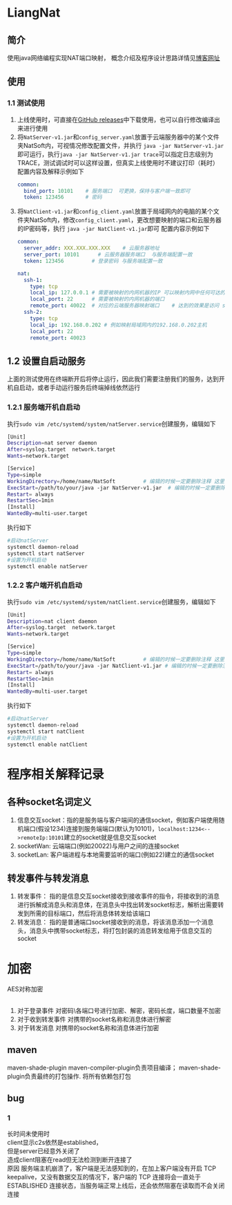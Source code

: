 # LiangNat
## 简介
使用java网络编程实现NAT端口映射， 概念介绍及程序设计思路详情见[博客网址](https://blog.csdn.net/qq_39165617/article/details/124641503?spm=1001.2014.3001.5501)

## 使用
### 1.1 测试使用
1. 上线使用时，可直接在[GitHub releases](https://github.com/LiangYang666/LiangNat/releases)中下载使用，也可以自行修改编译出来进行使用
2. 将`NatServer-v1.jar`和`config_server.yaml`放置于云端服务器中的某个文件夹NatSoft内，可视情况修改配置文件，并执行 `java -jar NatServer-v1.jar`即可运行，执行`java -jar NatServer-v1.jar trace`可以指定日志级别为TRACE，测试调试时可以这样设置，但真实上线使用时不建议打印（耗时）
   配置内容及解释示例如下
   ```yaml
   common:
     bind_port: 10101    # 服务端口  可更换，保持与客户端一致即可
     token: 123456       # 密码
   ```
4. 将`NatClient-v1.jar`和`config_client.yaml`放置于局域网内的电脑的某个文件夹NatSoft内，修改`config_client.yaml`，更改想要映射的端口和云服务器的IP密码等，执行 `java -jar NatClient-v1.jar`即可
   配置内容示例如下
   ```yaml
   common:
     server_addr: XXX.XXX.XXX.XXX    # 云服务器地址
     server_port: 10101      # 云服务器服务端口  与服务端配置一致
     token: 123456         # 登录密码 与服务端配置一致
   
   nat:
     ssh-1:
       type: tcp
       local_ip: 127.0.0.1 # 需要被映射的内网机器的IP 可以映射内网中任何可达的主机，这里填的是本机
       local_port: 22      # 需要被映射的内网机器的端口
       remote_port: 40022  # 对应的云端服务器映射端口    # 达到的效果是访问 server_addr+40022 相当于局域网内local_ip+local_port
     ssh-2:
       type: tcp
       local_ip: 192.168.0.202 # 例如映射局域网内的192.168.0.202主机
       local_port: 22      
       remote_port: 40023 

   ```
## 1.2 设置自启动服务
上面的测试使用在终端断开后将停止运行，因此我们需要注册我们的服务，达到开机自启动，或者手动运行服务后终端掉线依然运行
### 1.2.1 服务端开机自启动
执行`sudo vim /etc/systemd/system/natServer.service`创建服务，编辑如下
```bash
[Unit]
Description=nat server daemon
After=syslog.target  network.target
Wants=network.target

[Service]
Type=simple
WorkingDirectory=/home/name/NatSoft			# 编辑的时候一定要删除注释 这里更改为自己放置jar包和配置的绝对路径
ExecStart=/path/to/your/java -jar NatServer-v1.jar	# 编辑的时候一定要删除注释 这里更改为自己在java命令的安装位置 可使用 which java查看
Restart= always
RestartSec=1min
[Install]
WantedBy=multi-user.target
```
执行如下

```bash
#启动natServer
systemctl daemon-reload
systemctl start natServer
#设置为开机启动
systemctl enable natServer

```
### 1.2.2 客户端开机自启动
执行`sudo vim /etc/systemd/system/natClient.service`创建服务，编辑如下
```bash
[Unit]
Description=nat client daemon
After=syslog.target  network.target
Wants=network.target

[Service]
Type=simple
WorkingDirectory=/home/name/NatSoft			# 编辑的时候一定要删除注释 这里更改为自己放置jar包和配置文件的绝对路径
ExecStart=/path/to/your/java -jar NatClient-v1.jar # 编辑的时候一定要删除注释 这里更改为自己在java命令的安装位置 可使用 which java查看
Restart= always
RestartSec=1min
[Install]
WantedBy=multi-user.target
```
执行如下

```bash
#启动natServer
systemctl daemon-reload
systemctl start natClient
#设置为开机启动
systemctl enable natClient
```


# 程序相关解释记录
## 各种socket名词定义
1. 信息交互socket：指的是服务端与客户端间的通信socket，例如客户端使用随机端口(假设1234)连接到服务端端口(默认为10101)，`localhost:1234<-->remoteIp:10101`建立的socket就是信息交互socket
2. socketWan: 云端端口(例如20022)与用户之间的连接socket
3. socketLan: 客户端进程与本地需要监听的端口(例如22)建立的通信socket


## 转发事件与转发消息
1. 转发事件： 指的是信息交互socket接收到接收事件的指令，将接收到的消息进行拆解成消息头和消息体，在消息头中找出转发socket标志，解析出需要转发到所需的目标端口，然后将消息体转发给该端口
2. 转发消息： 指的是普通端口socket接收到的消息，将该消息添加一个消息头，消息头中携带socket标志，将打包封装的消息转发给用于信息交互的socket

# 加密
AES对称加密
## 
1. 对于登录事件 对密码\各端口号进行加密、解密，密码长度，端口数量不加密
2. 对于收到转发事件 对携带的socket名称和消息体进行解密
3. 对于转发消息 对携带的socket名称和消息体进行加密


## maven
maven-shade-plugin
maven-compiler-plugin负责项目编译；
maven-shade-plugin负责最终的打包操作. 将所有依赖包打包




## bug 
### 1
长时间未使用时 \
client显示c2s依然是established，  \
但是server已经意外关闭了 \
造成client阻塞在read但无法检测到断开连接了 \
原因
服务端主机崩溃了，客户端是无法感知到的，在加上客户端没有开启 TCP keepalive，又没有数据交互的情况下，客户端的 TCP 连接将会一直处于 ESTABLISHED 连接状态，当服务端正常上线后，还会依然阻塞在读取而不会关闭连接

